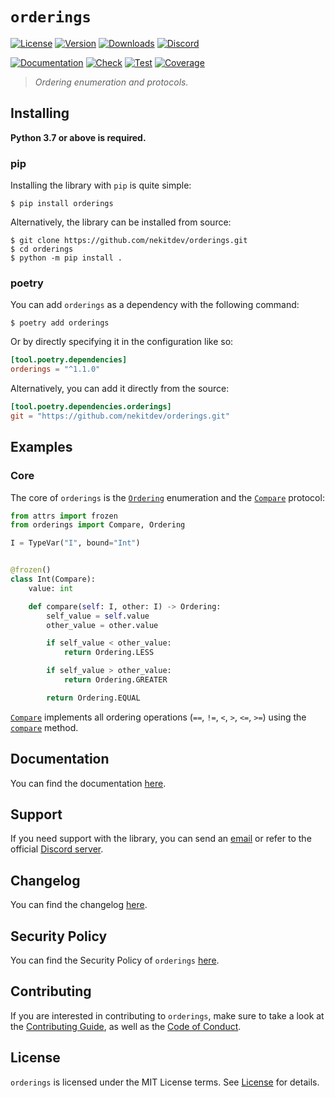 # `orderings`

[![License][License Badge]][License]
[![Version][Version Badge]][Package]
[![Downloads][Downloads Badge]][Package]
[![Discord][Discord Badge]][Discord]

[![Documentation][Documentation Badge]][Documentation]
[![Check][Check Badge]][Actions]
[![Test][Test Badge]][Actions]
[![Coverage][Coverage Badge]][Coverage]

> *Ordering enumeration and protocols.*

## Installing

**Python 3.7 or above is required.**

### pip

Installing the library with `pip` is quite simple:

```console
$ pip install orderings
```

Alternatively, the library can be installed from source:

```console
$ git clone https://github.com/nekitdev/orderings.git
$ cd orderings
$ python -m pip install .
```

### poetry

You can add `orderings` as a dependency with the following command:

```console
$ poetry add orderings
```

Or by directly specifying it in the configuration like so:

```toml
[tool.poetry.dependencies]
orderings = "^1.1.0"
```

Alternatively, you can add it directly from the source:

```toml
[tool.poetry.dependencies.orderings]
git = "https://github.com/nekitdev/orderings.git"
```

## Examples

### Core

The core of `orderings` is the [`Ordering`][orderings.core.Ordering] enumeration
and the [`Compare`][orderings.core.Compare] protocol:

```python
from attrs import frozen
from orderings import Compare, Ordering

I = TypeVar("I", bound="Int")


@frozen()
class Int(Compare):
    value: int

    def compare(self: I, other: I) -> Ordering:
        self_value = self.value
        other_value = other.value

        if self_value < other_value:
            return Ordering.LESS

        if self_value > other_value:
            return Ordering.GREATER

        return Ordering.EQUAL
```

[`Compare`][orderings.core.Compare] implements all ordering operations
(`==`, `!=`, `<`, `>`, `<=`, `>=`) using the [`compare`][orderings.core.Compare.compare] method.

## Documentation

You can find the documentation [here][Documentation].

## Support

If you need support with the library, you can send an [email][Email]
or refer to the official [Discord server][Discord].

## Changelog

You can find the changelog [here][Changelog].

## Security Policy

You can find the Security Policy of `orderings` [here][Security].

## Contributing

If you are interested in contributing to `orderings`, make sure to take a look at the
[Contributing Guide][Contributing Guide], as well as the [Code of Conduct][Code of Conduct].

## License

`orderings` is licensed under the MIT License terms. See [License][License] for details.

[Email]: mailto:support@nekit.dev

[Discord]: https://nekit.dev/discord

[Actions]: https://github.com/nekitdev/orderings/actions

[Changelog]: https://github.com/nekitdev/orderings/blob/main/CHANGELOG.md
[Code of Conduct]: https://github.com/nekitdev/orderings/blob/main/CODE_OF_CONDUCT.md
[Contributing Guide]: https://github.com/nekitdev/orderings/blob/main/CONTRIBUTING.md
[Security]: https://github.com/nekitdev/orderings/blob/main/SECURITY.md

[License]: https://github.com/nekitdev/orderings/blob/main/LICENSE

[Package]: https://pypi.org/project/orderings
[Coverage]: https://codecov.io/gh/nekitdev/orderings
[Documentation]: https://nekitdev.github.io/orderings

[Discord Badge]: https://img.shields.io/badge/chat-discord-5865f2
[License Badge]: https://img.shields.io/pypi/l/orderings
[Version Badge]: https://img.shields.io/pypi/v/orderings
[Downloads Badge]: https://img.shields.io/pypi/dm/orderings

[Documentation Badge]: https://github.com/nekitdev/orderings/workflows/docs/badge.svg
[Check Badge]: https://github.com/nekitdev/orderings/workflows/check/badge.svg
[Test Badge]: https://github.com/nekitdev/orderings/workflows/test/badge.svg
[Coverage Badge]: https://codecov.io/gh/nekitdev/orderings/branch/main/graph/badge.svg

[orderings.core.Compare]: https://nekitdev.github.io/orderings/reference/core#orderings.core.Compare
[orderings.core.Compare.compare]: https://nekitdev.github.io/orderings/reference/core#orderings.core.Compare.compare
[orderings.core.Ordering]: https://nekitdev.github.io/orderings/reference/core#orderings.core.Ordering
